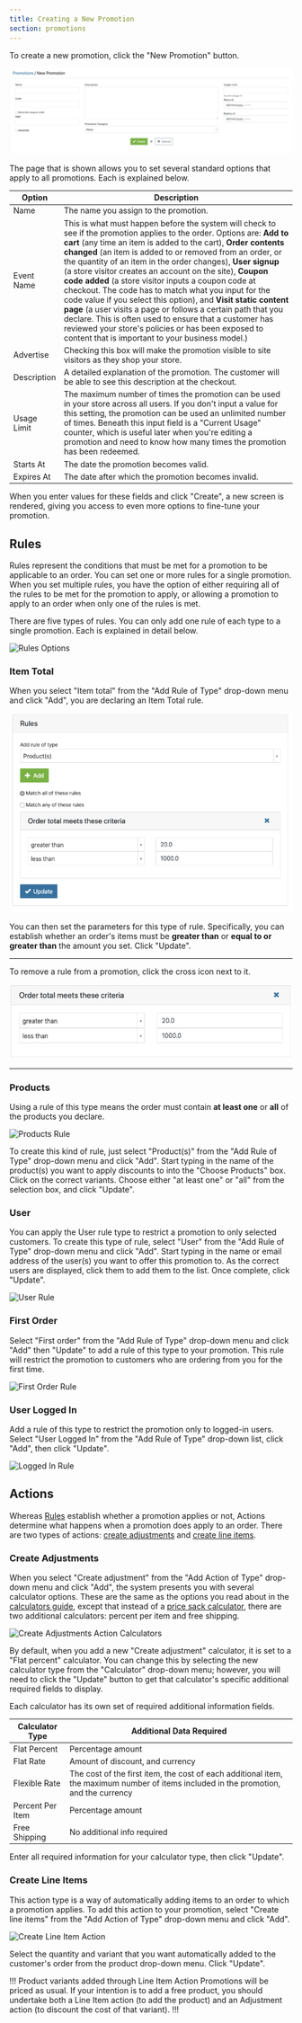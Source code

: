 ```yaml
---
title: Creating a New Promotion
section: promotions
---
```


To create a new promotion, click the "New Promotion" button.

![New Promotion](../../../images/user/promotions/new_promotion.jpg)

The page that is shown allows you to set several standard options that apply to all promotions. Each is explained below.

Option | Description
|---|---|
Name | The name you assign to the promotion.
Event Name | This is what must happen before the system will check to see if the promotion applies to the order. Options are: **Add to cart** (any time an item is added to the cart), **Order contents changed** (an item is added to or removed from an order, or the quantity of an item in the order changes), **User signup** (a store visitor creates an account on the site), **Coupon code added** (a store visitor inputs a coupon code at checkout. The code has to match what you input for the code value if you select this option), and **Visit static content page** (a user visits a page or follows a certain path that you declare. This is often used to ensure that a customer has reviewed your store's policies or has been exposed to content that is important to your business model.)
Advertise | Checking this box will make the promotion visible to site visitors as they shop your store.
Description | A detailed explanation of the promotion. The customer will be able to see this description at the checkout.
Usage Limit | The maximum number of times the promotion can be used in your store across all users. If you don't input a value for this setting, the promotion can be used an unlimited number of times. Beneath this input field is a "Current Usage" counter, which is useful later when you're editing a promotion and need to know how many times the promotion has been redeemed.
Starts At | The date the promotion becomes valid.
Expires At | The date after which the promotion becomes invalid.

When you enter values for these fields and click "Create", a new screen is rendered, giving you access to even more options to fine-tune your promotion.

## Rules

Rules represent the conditions that must be met for a promotion to be applicable to an order. You can set one or more rules for a single promotion. When you set multiple rules, you have the option of either requiring all of the rules to be met for the promotion to apply, or allowing a promotion to apply to an order when only one of the rules is met.

There are five types of rules. You can only add one rule of each type to a single promotion. Each is explained in detail below.

![Rules Options](../../../images/user/promotions/rules_options.jpg)

### Item Total

When you select "Item total" from the "Add Rule of Type" drop-down menu and click "Add", you are declaring an Item Total rule.

![Item Total Rule](../../../images/user/promotions/item_total_rule.jpg)

You can then set the parameters for this type of rule. Specifically, you can establish whether an order's items must be **greater than** or **equal to or greater than** the amount you set. Click "Update".

***
To remove a rule from a promotion, click the cross icon next to it.

![Delete Rule Icon](../../../images/user/promotions/delete_rule_icon.jpg)
***

### Products

Using a rule of this type means the order must contain **at least one** or **all** of the products you declare.

![Products Rule](../../../images/user/promotions/products_rule.jpg)

To create this kind of rule, just select "Product(s)" from the "Add Rule of Type" drop-down menu and click "Add". Start typing in the name of the product(s) you want to apply discounts to into the "Choose Products" box. Click on the correct variants. Choose either "at least one" or "all" from the selection box, and click "Update".

### User

You can apply the User rule type to restrict a promotion to only selected customers. To create this type of rule, select "User" from the "Add Rule of Type" drop-down menu and click "Add". Start typing in the name or email address of the user(s) you want to offer this promotion to. As the correct users are displayed, click them to add them to the list. Once complete, click "Update".

![User Rule](../../../images/user/promotions/user_rule.jpg)

### First Order

Select "First order" from the "Add Rule of Type" drop-down menu and click "Add" then "Update" to add a rule of this type to your promotion. This rule will restrict the promotion to customers who are ordering from you for the first time.

![First Order Rule](../../../images/user/promotions/first_order_rule.jpg)

### User Logged In

Add a rule of this type to restrict the promotion only to logged-in users. Select "User Logged In" from the "Add Rule of Type" drop-down list, click "Add", then click "Update".

![Logged In Rule](../../../images/user/promotions/logged_in_rule.jpg)

## Actions

Whereas [Rules](#rules) establish whether a promotion applies or not, Actions determine what happens when a promotion does apply to an order. There are two types of actions: [create adjustments](#create-adjustments) and [create line items](#create-line-items).

### Create Adjustments

When you select "Create adjustment" from the "Add Action of Type" drop-down menu and click "Add", the system presents you with several calculator options. These are the same as the options you read about in the [calculators guide](/user/shipments/calculators.html), except that instead of a [price sack calculator](/user/shipments/calculators.html#price-sack), there are two additional calculators: percent per item and free shipping.

![Create Adjustments Action Calculators](../../../images/user/promotions/create_adjustment.jpg)

By default, when you add a new "Create adjustment" calculator, it is set to a "Flat percent" calculator. You can change this by selecting the new calculator type from the "Calculator" drop-down menu; however, you will need to click the "Update" button to get that calculator's specific additional required fields to display.

Each calculator has its own set of required additional information fields.

Calculator Type | Additional Data Required
|---|---|
Flat Percent | Percentage amount
Flat Rate | Amount of discount, and currency
Flexible Rate | The cost of the first item, the cost of each additional item, the maximum number of items included in the promotion, and the currency
Percent Per Item | Percentage amount
Free Shipping | No additional info required

Enter all required information for your calculator type, then click "Update".

### Create Line Items

This action type is a way of automatically adding items to an order to which a promotion applies. To add this action to your promotion, select "Create line items" from the "Add Action of Type" drop-down menu and click "Add".

![Create Line Item Action](../../../images/user/promotions/create_line_item.jpg)

Select the quantity and variant that you want automatically added to the customer's order from the product drop-down menu. Click "Update".

!!!
Product variants added through Line Item Action Promotions will be priced as usual. If your intention is to add a free product, you should undertake both a Line Item action (to add the product) and an Adjustment action (to discount the cost of that variant).
!!!
